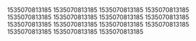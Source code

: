 1535070813185
1535070813185
1535070813185
1535070813185
1535070813185
1535070813185
1535070813185
1535070813185
1535070813185
1535070813185
1535070813185
1535070813185
1535070813185
1535070813185
1535070813185